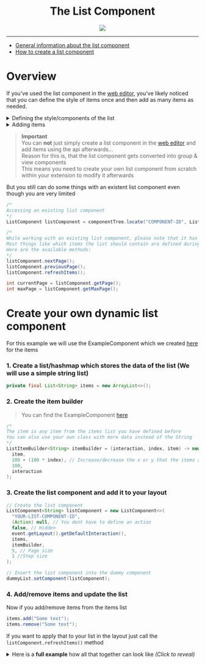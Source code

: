<div align="center">
  <h1>The List Component</h1>
  <img src="https://github.com/max1mde/AG-Wiki/assets/114857048/12a058ea-cd42-46f3-8659-fc86bce89171">
</div>

---

- [General information about the list component](#Overview)
- [How to create a list component](#Create-your-own-dynamic-list-component)

# Overview

If you've used the list component in the [web editor](https://advancedgui.app), you've likely noticed that you can define the style of items once and then add as many items as needed.

<details>
<summary>Defining the style/components of the list</summary>
<img src="https://github.com/max1mde/AG-Wiki/assets/114857048/1486def7-a63d-42e4-ae4a-e4f9b49ef12c">
</details>
<details>
<summary>Adding items</summary>
<img src="https://github.com/max1mde/AG-Wiki/assets/114857048/0dd87307-33b0-41b4-b3a8-0bd814f318c1">
</details>

> **Important**  
> You can **not** just simply create a list component in the [web editor](https://advancedgui.app) and add items using the api afterwards...  
> Reason for this is, that the list component gets converted into group & view components  
> This means you need to create your own list component from scratch within your extension to modify it afterwards

But you still can do some things with an existent list component even though you are very limited

```java
/*
Accessing an existing list component
*/
ListComponent listComponent = componentTree.locate("COMPONENT-ID", ListComponent.class);

/*
While working with an existing list component, please note that it has limited functionality
Most things like which items the list should contain are defined during the creation of the list component
Here are the available methods:
*/
listComponent.nextPage();
listComponent.previousPage();
listComponent.refreshItems();

int currentPage = listComponent.getPage();
int maxPage = listComponent.getMaxPage();
```

# Create your own dynamic list component

For this example we will use the ExampleComponent which we created [here](https://github.com/max1mde/AG-Wiki#Creating-your-own-component) for the items

### 1. Create a list/hashmap which stores the data of the list (We will use a simple string list)
```java
private final List<String> items = new ArrayList<>();
```

### 2. Create the item builder
> You can find the ExampleComponent [here](https://github.com/max1mde/AG-Wiki#Creating-your-own-component)
```java
/*
The item is any item from the items list you have defined before
You can also use your own class with more data instead of the String
*/
ListItemBuilder<String> itemBuilder = (interaction, index, item) -> new ExampleComponent(
  item,
  100 + (100 * index), // Increase/decrease the x or y that the items are not stacked on top of each other
  100,
  interaction
);
```

### 3. Create the list component and add it to your layout
```java
// Create the list component
ListComponent<String> listComponent = new ListComponent<>(
  "YOUR-LIST-COMPONENT-ID",
  (Action) null, // You dont have to define an action
  false, // Hidden
  event.getLayout().getDefaultInteraction(),
  items,
  itemBuilder,
  5, // Page size
  1 //Step size
);

// Insert the list component into the dummy component
dummyList.setComponent(listComponent);
```

### 4. Add/remove items and update the list

Now if you add/remove items from the items list
```java
items.add("Some text");
items.remove("Some text");
```
If you want to apply that to your list in the layout just call the `listComponent.refreshItems()` method

<details>
<summary>Here is a <b>full example</b> how all that together can look like <i>(Click to reveal)</i></summary>
  
```java
package com.maximde.gui.layouts;


import me.leoko.advancedgui.utils.Layout;
import me.leoko.advancedgui.utils.LayoutExtension;
import me.leoko.advancedgui.utils.ListItemBuilder;
import me.leoko.advancedgui.utils.actions.Action;
import me.leoko.advancedgui.utils.components.*;
import me.leoko.advancedgui.utils.events.GuiInteractionBeginEvent;
import me.leoko.advancedgui.utils.events.LayoutLoadEvent;
import org.bukkit.entity.Player;
import org.bukkit.event.EventHandler;

import java.util.ArrayList;
import java.util.List;


public class MyLayout implements LayoutExtension {

    private final String LAYOUT_NAME = "MyLayout";
    private final List<String> items = new ArrayList<>();

    @Override
    @EventHandler
    public void onLayoutLoad(LayoutLoadEvent event) {
        Layout layout = event.getLayout();
        if (!layout.getName().equals(LAYOUT_NAME)) return;
        GroupComponent componentTree = layout.getTemplateComponentTree();
        initListComponent(event);
    }

    @EventHandler
    private void onLayoutJoin(GuiInteractionBeginEvent event) {
        Layout layout = event.getInteraction().getLayout();
        if (!layout.getName().equals(LAYOUT_NAME)) return;
        Player player = event.getPlayer();
        // For example, you can add here an item to your list
        addItemToList(player.getName(), layout.getTemplateComponentTree());
    }

    private void addItemToList(String text, GroupComponent componentTree) {
        items.add(text);
        updateList(componentTree);
    }

    private void removeItemFromList(String text, GroupComponent componentTree) {
        items.remove(text);
        updateList(componentTree);
    }

    private void clearList(GroupComponent componentTree) {
        items.clear();
        updateList(componentTree);
    }

    private void initListComponent(LayoutLoadEvent event) {
        var componentTree = event.getLayout().getTemplateComponentTree();
        /*
        You need to create a dummy component in the web editor to add your custom list to your layout
        like described <a href="https://github.com/max1mde/AG-Wiki#Custom-components">here</a>
        */
        var dummyList = componentTree.locate("COMPONENT-ID", DummyComponent.class);

        /*
        The item is any item from the items list you have defined before
        You can also use your own class with more data instead of the String
        */
        ListItemBuilder<String> itemBuilder = (interaction, index, item) -> new ExampleComponent(
                item,
                100 + (100 * index), // Increase/decrease the x or y that the items are not stacked on top of each other
                100,
                interaction);

        // Create the list component
        ListComponent<String> listComponent = new ListComponent<>(
                "YOUR-LIST-COMPONENT-ID", // Can be anything you want
                (Action) null,
                false,
                event.getLayout().getDefaultInteraction(),
                items,
                itemBuilder,
                5, 1);
        // Insert the list component into the dummy component
        dummyList.setComponent(listComponent);
    }

    private void updateList(GroupComponent componentTree) {
        componentTree.locate("YOUR-LIST-COMPONENT-ID", ListComponent.class).refreshItems();
        /*
        You could save the all the component trees from the current interactions and loop through them here
        to update the list for everyone instantly without them needing to re-enter the layout
        */
    }

}
```

